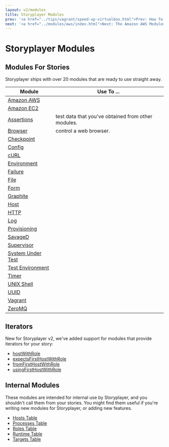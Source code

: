 ```yaml
---
layout: v2/modules
title: Storyplayer Modules
prev: '<a href="../tips/vagrant/speed-up-virtualbox.html">Prev: How To Speed Up Vagrant VMs</a>'
next: '<a href="../modules/aws/index.html">Next: The Amazon AWS Module</a>'
---
```


# Storyplayer Modules

## Modules For Stories

Storyplayer ships with over 20 modules that are ready to use straight away.

Module | Use To ...
-------|------------
[Amazon AWS](aws/index.html) |
[Amazon EC2](ec2/index.html) |
[Assertions](asserts/index.html) | test data that you've obtained from other modules.
[Browser](browser/index.html) | control a web browser.
[Checkpoint](checkpoint/index.html) |
[Config](config/index.html) |
[cURL](curl/index.html) |
[Environment](environment/index.html) |
[Failure](failure/index.html) |
[File](file/index.html) |
[Form](form/index.html) |
[Graphite](graphite/index.html) |
[Host](host/index.html) |
[HTTP](http/index.html) |
[Log](log/index.html) |
[Provisioning](provisioning/index.html) |
[SavageD](savaged/index.html) |
[Supervisor](supervisor/index.html) |
[System Under Test](systemundertest/index.html) |
[Test Environment](testenvironment/index.html) |
[Timer](timer/index.html) |
[UNIX Shell](shell/index.html) |
[UUID](uuid/index.html) |
[Vagrant](vagrant/index.html) |
[ZeroMQ](zeromq/index.html) |

## Iterators

New for Storyplayer v2, we've added support for modules that provide iterators for your story:

* [hostWithRole](iterators/hostWithRole.html)
* [expectsFirstHostWithRole](iterators/expectsFirstHostWithRole.html)
* [fromFirstHostWithRole](iterators/fromFirstHostWithRole.html)
* [usingFirstHostWithRole](iterators/usingFirstHostWithRole.html)

## Internal Modules

These modules are intended for internal use by Storyplayer, and you shouldn't call them from your stories. You might find them useful if you're writing new modules for Storyplayer, or adding new features.

* [Hosts Table](hoststable/index.html)
* [Processes Table](processestable/index.html)
* [Roles Table](rolestable/index.html)
* [Runtime Table](runtimetable/index.html)
* [Targets Table](targetstable/index.html)